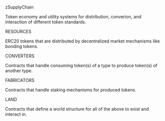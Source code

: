 zSupplyChain

Token economy and utility systems for distribution, converion, and interaction of different token standards.


RESOURCES

ERC20 tokens that are distributed by decentralized market mechanisms like bonding tokens.


CONVERTERS

Contracts that handle consuming token(s) of a type to produce token(s) of another type.


FABRICATORS

Contracts that handle staking mechanisms for produced tokens.


LAND

Contracts that define a world structure for all of the above to exist and interact in.